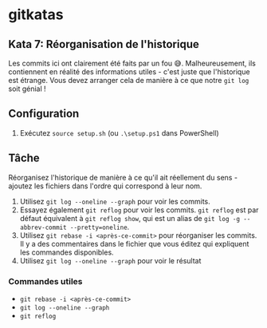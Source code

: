 # gitkatas

## Kata 7: Réorganisation de l'historique

Les commits ici ont clairement été faits par un fou :sweat_smile:.
Malheureusement, ils contiennent en réalité des informations utiles - c'est juste que l'historique est étrange.
Vous devez arranger cela de manière à ce que notre `git log` soit génial !

## Configuration

1. Exécutez `source setup.sh` (ou `.\setup.ps1` dans PowerShell)

## Tâche

Réorganisez l'historique de manière à ce qu'il ait réellement du sens - ajoutez les fichiers dans l'ordre qui correspond à leur nom.

1. Utilisez `git log --oneline --graph` pour voir les commits.
2. Essayez également `git reflog` pour voir les commits. `git reflog` est par défaut équivalent à `git reflog show`, qui est un alias de `git log -g --abbrev-commit --pretty=oneline`.
3. Utilisez `git rebase -i <après-ce-commit>` pour réorganiser les commits. Il y a des commentaires dans le fichier que vous éditez qui expliquent les commandes disponibles.
4. Utilisez `git log --oneline --graph` pour voir le résultat

### Commandes utiles

- `git rebase -i <après-ce-commit>`
- `git log --oneline --graph`
- `git reflog`
